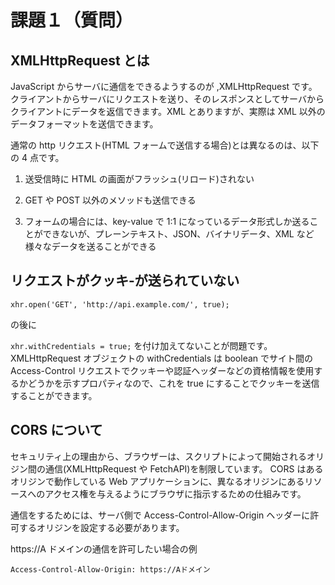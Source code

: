 # 課題１（質問）

## XMLHttpRequest とは

JavaScript からサーバに通信をできるようするのが ,XMLHttpRequest です。クライアントからサーバにリクエストを送り、そのレスポンスとしてサーバからクライアントにデータを返信できます。XML とありますが、実際は XML 以外のデータフォーマットを送信できます。

通常の http リクエスト(HTML フォームで送信する場合)とは異なるのは、以下の 4 点です。

1. 送受信時に HTML の画面がフラッシュ(リロード)されない

2. GET や POST 以外のメソッドも送信できる

3. フォームの場合には、key-value で 1:1 になっているデータ形式しか送ることができないが、プレーンテキスト、JSON、バイナリデータ、XML など様々なデータを送ることができる

## リクエストがクッキ-が送られていない

`xhr.open('GET', 'http://api.example.com/', true);`

の後に

`xhr.withCredentials = true;`
を付け加えてないことが問題です。
XMLHttpRequest オブジェクトの withCredentials は boolean でサイト間の Access-Control リクエストでクッキーや認証ヘッダーなどの資格情報を使用するかどうかを示すプロパティなので、これを true にすることでクッキーを送信することができます。

## CORS について

セキュリティ上の理由から、ブラウザーは、スクリプトによって開始されるオリジン間の通信(XMLHttpRequest や FetchAPI)を制限しています。
CORS はあるオリジンで動作している Web アプリケーションに、異なるオリジンにあるリソースへのアクセス権を与えるようにブラウザに指示するための仕組みです。

通信をするためには、サーバ側で Access-Control-Allow-Origin ヘッダーに許可するオリジンを設定する必要があります。

https://A ドメインの通信を許可したい場合の例

`Access-Control-Allow-Origin: https://Aドメイン`
